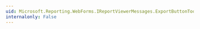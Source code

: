 ```yaml
---
uid: Microsoft.Reporting.WebForms.IReportViewerMessages.ExportButtonToolTip
internalonly: False
---
```

